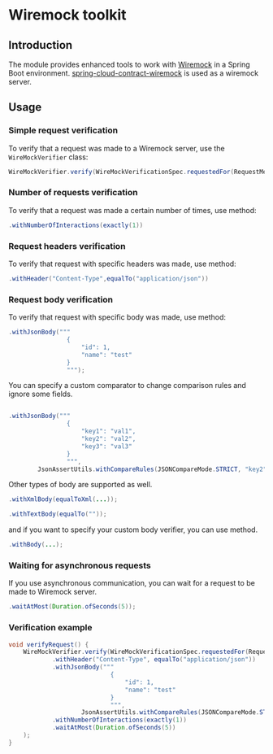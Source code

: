 # Wiremock toolkit

## Introduction

The module provides enhanced tools to work with [Wiremock](http://wiremock.org/) in a Spring Boot environment.
[spring-cloud-contract-wiremock](http://cloud.spring.io/spring-cloud-contract/spring-cloud-contract.html#_spring_cloud_contract_wiremock)
is used as a wiremock server.

## Usage

### Simple request verification

To verify that a request was made to a Wiremock server, use the `WireMockVerifier` class:

```java
WireMockVerifier.verify(WireMockVerificationSpec.requestedFor(RequestMethod.GET, urlEqualTo("/test")));
```

### Number of requests verification

To verify that a request was made a certain number of times, use method:

```java
.withNumberOfInteractions(exactly(1))
```

### Request headers verification

To verify that request with specific headers was made, use method:

```java
.withHeader("Content-Type",equalTo("application/json"))
```

### Request body verification

To verify that request with specific body was made, use method:

```java
.withJsonBody("""
                {
                    "id": 1,
                    "name": "test"
                }
                """);

```

You can specify a custom comparator to change comparison rules and ignore some fields.

```java

.withJsonBody("""
                {
                    "key1": "val1",
                    "key2": "val2",
                    "key3": "val3"
                }
                """,
        JsonAssertUtils.withCompareRules(JSONCompareMode.STRICT, "key2","key3"))

```

Other types of body are supported as well.

```java
.withXmlBody(equalToXml(...));
```

```java
.withTextBody(equalTo(""));
```

and if you want to specify your custom body verifier, you can use method.

```java
.withBody(...);
```

### Waiting for asynchronous requests

If you use asynchronous communication, you can wait for a request to be made to Wiremock server.

```java
.waitAtMost(Duration.ofSeconds(5));
```

### Verification example

```java
void verifyRequest() {
    WireMockVerifier.verify(WireMockVerificationSpec.requestedFor(RequestMethod.POST, urlEqualTo("/test"))
            .withHeader("Content-Type", equalTo("application/json"))
            .withJsonBody("""
                            {
                                "id": 1,
                                "name": "test"
                            }
                            """,
                    JsonAssertUtils.withCompareRules(JSONCompareMode.STRICT, "id"))
            .withNumberOfInteractions(exactly(1))
            .waitAtMost(Duration.ofSeconds(5))
    );
}
```